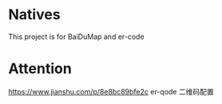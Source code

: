 # Natives
This project is for BaiDuMap and er-code

# Attention
https://www.jianshu.com/p/8e8bc89bfe2c   er-qode 二维码配置
